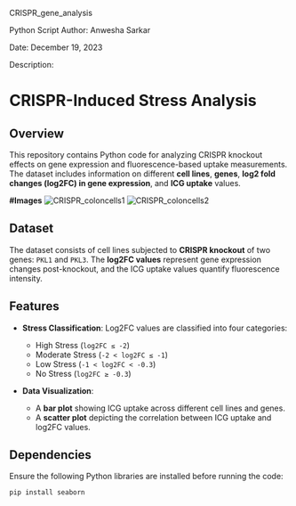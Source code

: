 CRISPR_gene_analysis

Python Script 
Author: Anwesha Sarkar

Date: December 19, 2023

Description:

# CRISPR-Induced Stress Analysis

## Overview

This repository contains Python code for analyzing CRISPR knockout effects on gene expression and fluorescence-based uptake measurements. The dataset includes information on different **cell lines**, **genes**, **log2 fold changes (log2FC) in gene expression**, and **ICG uptake** values.



**#Images**
![CRISPR_coloncells1](https://github.com/user-attachments/assets/669f1434-547e-4072-a8ee-c51528706687)
![CRISPR_coloncells2](https://github.com/user-attachments/assets/13a28650-b66d-4a88-938c-84df3061983d)




## Dataset

The dataset consists of cell lines subjected to **CRISPR knockout** of two genes: `PKL1` and `PKL3`. The **log2FC values** represent gene expression changes post-knockout, and the ICG uptake values quantify fluorescence intensity.

## Features

- **Stress Classification**: Log2FC values are classified into four categories:
  - High Stress (`log2FC ≤ -2`)
  - Moderate Stress (`-2 < log2FC ≤ -1`)
  - Low Stress (`-1 < log2FC < -0.3`)
  - No Stress (`log2FC ≥ -0.3`)

- **Data Visualization**:
  - A **bar plot** showing ICG uptake across different cell lines and genes.
  - A **scatter plot** depicting the correlation between ICG uptake and log2FC values.

## Dependencies

Ensure the following Python libraries are installed before running the code:

```python
pip install seaborn
